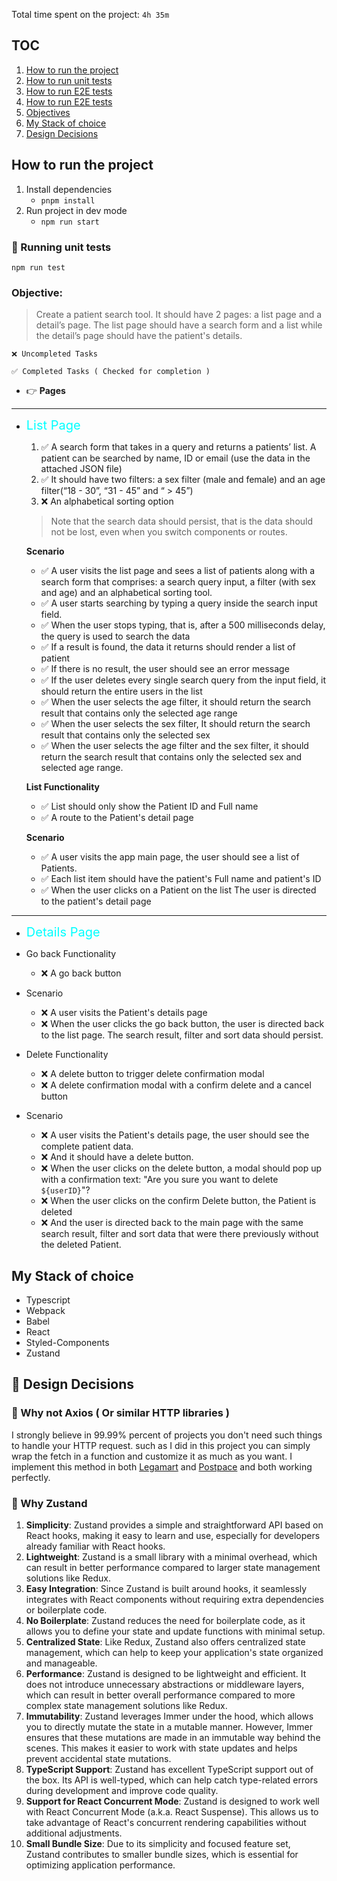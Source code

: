 Total time spent on the project: `4h 35m`

## TOC

1. [How to run the project](#How-to-run-the-project)
2. [How to run unit tests](#🧪-Running-unit-tests)
3. [How to run E2E tests](#🧪-Running-E2E-tests)
4. [How to run E2E tests](#🧪-Running-E2E-tests)
5. [Objectives](#Objectives)
6. [My Stack of choice](#My-Stack-of-choice)
7. [Design Decisions](#Design-Decisions)

## How to run the project

1. Install dependencies
   - `pnpm install`
2. Run project in dev mode
   - `npm run start`

### 🧪 Running unit tests

`npm run test`

### Objective:

> Create a patient search tool. It should have 2 pages: a list page and a detail’s page. The list page should have a search form and a list while the detail’s page should have the patient's details.

```
❌ Uncompleted Tasks

✅ Completed Tasks ( Checked for completion )
```
- 👉 **Pages**
---
  - <span style="color: cyan; font-size: 20px"> List Page </span>
    1. ✅  A search form that takes in a query and returns a patients’ list. A patient can be searched by name, ID or email (use the data in the attached JSON file)
    2. ✅ It should have two filters: a sex filter (male and female) and an age filter(“18 - 30”, “31 - 45” and “ > 45”)
    3. ❌ An alphabetical sorting option

    >Note that the search data should persist, that is the data should not be lost, even when you switch components or routes.

    **Scenario**

    - ✅ A user visits the list page and sees a list of patients along with a search form that comprises:
    a search query input, a filter (with sex and age) and an alphabetical sorting tool.
    - ✅ A user starts searching by typing a query inside the search input field.
    - ✅ When the user stops typing, that is, after a 500 milliseconds delay, the query is used to search the data
    - ✅ If a result is found, the data it returns should render a list of patient
    - ✅ If there is no result, the user should see an error message
    - ✅ If the user deletes every single search query from the input field, it should return the entire users in the list
    - ✅ When the user selects the age filter, it should return the search result that contains only the selected age range
    - ✅ When the user selects the sex filter, It should return the search result that contains only the selected sex
    - ✅ When the user selects the age filter and the sex filter, it should return the search result that contains only the selected sex and selected age range.

    **List Functionality**
    - ✅ List should only show the Patient ID and Full name
    - ✅ A route to the Patient's detail page

    **Scenario**
    - ✅ A user visits the app main page, the user should see a list of Patients.
    - ✅ Each list item should have the patient's Full name and patient's ID
    - ✅ When the user clicks on a Patient on the list The user is directed to the patient's detail page
----
  - <span style="color: cyan; font-size: 20px"> Details Page </span>

- Go back Functionality
  - ❌ A go back button

- Scenario
  - ❌ A user visits the Patient's details page
  - ❌ When the user clicks the go back button, the user is directed back to the list page. The search result, filter and sort data should persist.
- Delete Functionality
    - ❌ A delete button to trigger delete confirmation modal
    - ❌ A delete confirmation modal with a confirm delete and a cancel button
- Scenario
    - ❌ A user visits the Patient's details page, the user should see the complete patient data.
    - ❌ And it should have a delete button.
    - ❌ When the user clicks on the delete button, a modal should pop up with a confirmation text:
    "Are you sure you want to delete `${userID}`"?
    - ❌ When the user clicks on the confirm Delete button, the Patient is deleted
    - ❌ And the user is directed back to the main page with the same search result, filter and sort data that were there previously without the deleted Patient.

## My Stack of choice

- Typescript
- Webpack
- Babel
- React
- Styled-Components
- Zustand

## 🔨 Design Decisions

### 🔶 Why not Axios ( Or similar HTTP libraries )

I strongly believe in 99.99% percent of projects you don't need such things to handle your HTTP request. such as I did in this project you can simply wrap the fetch in a function and customize it as much as you want. I implement this method in both [Legamart](https://legamart.com) and [Postpace](https://postpace.io) and both working perfectly.

### 🔶 Why Zustand

1. **Simplicity**: Zustand provides a simple and straightforward API based on React hooks, making it easy to learn and use, especially for developers already familiar with React hooks.
2. **Lightweight**: Zustand is a small library with a minimal overhead, which can result in better performance compared to larger state management solutions like Redux.
3. **Easy Integration**: Since Zustand is built around hooks, it seamlessly integrates with React components without requiring extra dependencies or boilerplate code.
4. **No Boilerplate**: Zustand reduces the need for boilerplate code, as it allows you to define your state and update functions with minimal setup.
5. **Centralized State**: Like Redux, Zustand also offers centralized state management, which can help to keep your application's state organized and manageable.
6. **Performance**: Zustand is designed to be lightweight and efficient. It does not introduce unnecessary abstractions or middleware layers, which can result in better overall performance compared to more complex state management solutions like Redux.
7. **Immutability**: Zustand leverages Immer under the hood, which allows you to directly mutate the state in a mutable manner. However, Immer ensures that these mutations are made in an immutable way behind the scenes. This makes it easier to work with state updates and helps prevent accidental state mutations.
8. **TypeScript Support**: Zustand has excellent TypeScript support out of the box. Its API is well-typed, which can help catch type-related errors during development and improve code quality.
9. **Support for React Concurrent Mode**: Zustand is designed to work well with React Concurrent Mode (a.k.a. React Suspense). This allows us to take advantage of React's concurrent rendering capabilities without additional adjustments.
10. **Small Bundle Size**: Due to its simplicity and focused feature set, Zustand contributes to smaller bundle sizes, which is essential for optimizing application performance.
